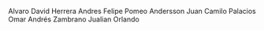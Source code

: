 Alvaro David Herrera
Andres Felipe Pomeo
Andersson
Juan Camilo Palacios
Omar Andrés Zambrano
Jualian
Orlando
